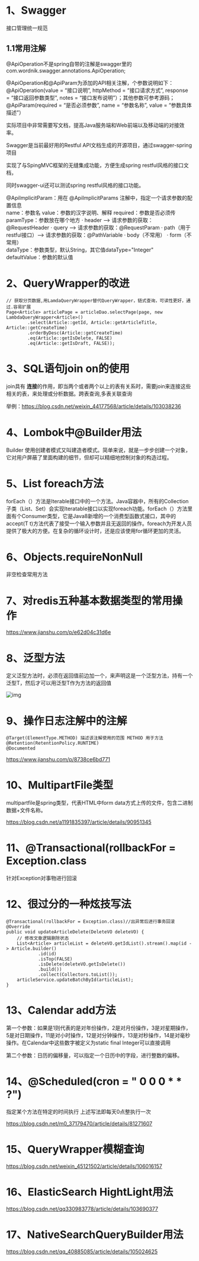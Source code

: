 # 1、Swagger

接口管理统一规范

## 1.1常用注解

@ApiOperation不是spring自带的注解是swagger里的 
com.wordnik.swagger.annotations.ApiOperation;

@ApiOperation和@ApiParam为添加的API相关注解，个参数说明如下： 
@ApiOperation(value = “接口说明”, httpMethod = “接口请求方式”, response = “接口返回参数类型”, notes = “接口发布说明”）；其他参数可参考源码； 
@ApiParam(required = “是否必须参数”, name = “参数名称”, value = “参数具体描述”）

实际项目中非常需要写文档，提高Java服务端和Web前端以及移动端的对接效率。

Swagger是当前最好用的Restful API文档生成的开源项目，通过swagger-spring项目

实现了与SpingMVC框架的无缝集成功能，方便生成spring restful风格的接口文档，

同时swagger-ui还可以测试spring restful风格的接口功能。

   @ApiImplicitParam：用在 @ApiImplicitParams 注解中，指定一个请求参数的配置信息    
    name：参数名
    value：参数的汉字说明、解释
    required：参数是否必须传
    paramType：参数放在哪个地方
      · header --> 请求参数的获取：@RequestHeader
      · query --> 请求参数的获取：@RequestParam
      · path（用于restful接口）--> 请求参数的获取：@PathVariable
      · body（不常用）
      · form（不常用）   
    dataType：参数类型，默认String，其它值dataType="Integer"    
    defaultValue：参数的默认值

# 2、QueryWrapper的改进

```
// 获取分页数据,用LamdaQueryWrapper替代QueryWrapper，链式查询，可读性更好，通过.容易扩展
Page<Article> articlePage = articleDao.selectPage(page, new LambdaQueryWrapper<Article>()
        .select(Article::getId, Article::getArticleTitle, Article::getCreateTime)
        .orderByDesc(Article::getCreateTime)
        .eq(Article::getIsDelete, FALSE)
        .eq(Article::getIsDraft, FALSE));
```

# 3、SQL语句join on的使用

join具有 **连接**的作用，即当两个或者两个以上的表有关系时，需要join来连接这些相关的表，来处理或分析数据。跨表查询,多表关联查询

举例：https://blog.csdn.net/weixin_44177568/article/details/103038236

# 4、Lombok中@Builder用法

Builder 使用创建者模式又叫建造者模式。简单来说，就是一步步创建一个对象，它对用户屏蔽了里面构建的细节，但却可以精细地控制对象的构造过程。

# 5、List foreach方法

forEach（）方法是Iterable<T>接口中的一个方法。Java容器中，所有的Collection子类（List、Set）会实现Iteratable接口以实现foreach功能。forEach（）方法里面有个Consumer类型，它是Java8新增的一个消费型函数式接口，其中的accept(T t)方法代表了接受一个输入参数并且无返回的操作。foreach为开发人员提供了极大的方便。在复杂的循环设计时，还是应该使用for循环更加的灵活。

# 6、Objects.requireNonNull

非空检查常用方法

# 7、对redis五种基本数据类型的常用操作

https://www.jianshu.com/p/e62d04c31d6e



# 8、泛型方法

定义泛型方法时，必须在返回值前边加一个<T>，来声明这是一个泛型方法，持有一个泛型T，然后才可以用泛型T作为方法的返回值

![img](https://iknow-pic.cdn.bcebos.com/3b292df5e0fe99255a43f44a3fa85edf8db17159?x-bce-process=image/resize,m_lfit,w_600,h_800,limit_1/quality,q_85/format,f_jpg)

# 9、操作日志注解中的注解

```
@Target(ElementType.METHOD) 描述该注解使用的范围 METHOD 用于方法
@Retention(RetentionPolicy.RUNTIME)  
@Documented
```

https://www.jianshu.com/p/8738ce6bd771

# 10、MultipartFile类型

multipartfile是spring类型，代表HTML中form data方式上传的文件，包含二进制数据+文件名称。

https://blog.csdn.net/a1191835397/article/details/90951345

# 11、@Transactional(rollbackFor = Exception.class

针对Exception对事物进行回滚

# 12、很过分的一种炫技写法

```
@Transactional(rollbackFor = Exception.class)//出异常后进行事务回滚
@Override
public void updateArticleDelete(DeleteVO deleteVO) {
    // 修改文章逻辑删除状态
    List<Article> articleList = deleteVO.getIdList().stream().map(id -> Article.builder()
            .id(id)
            .isTop(FALSE)
            .isDelete(deleteVO.getIsDelete())
            .build())
            .collect(Collectors.toList());
    articleService.updateBatchById(articleList);
}
```

# 13、Calendar add方法

第一个参数：如果是1则代表的是对年份操作，2是对月份操作，3是对星期操作，5是对日期操作，11是对小时操作，12是对分钟操作，13是对秒操作，14是对毫秒操作。在Calendar中这些数字被定义为static final Integer可以直接调用

第二个参数：日历的偏移量，可以指定一个日历中的字段，进行整数的偏移。

# 14、@Scheduled(cron = " 0 0 0 * * ?")

指定某个方法在特定的时间执行  上述写法即每天0点整执行一次

https://blog.csdn.net/m0_37179470/article/details/81271607

# 15、QueryWrapper模糊查询

https://blog.csdn.net/weixin_45121502/article/details/106016157

# 16、ElasticSearch HightLight用法

https://blog.csdn.net/qq330983778/article/details/103690377

# 17、NativeSearchQueryBuilder用法

https://blog.csdn.net/qq_40885085/article/details/105024625